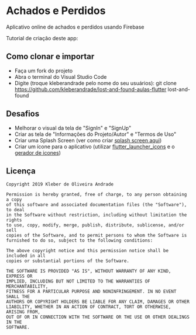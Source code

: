 # Achados e Perdidos

Aplicativo online de achados e perdidos usando Firebase

Tutorial de criação deste app:

## Como clonar e importar

-   Faça um fork do projeto
-   Abra o terminal do Visual Studio Code
-   Digite (troque kleberandrade pelo nome do seu usuários): git clone https://github.com/kleberandrade/lost-and-found-aulas-flutter lost-and-found

## Desafios

-   Melhorar o visual da tela de "SignIn" e "SignUp"
-   Criar as tela de "Informações do Projeto/Autor" e "Termos de Uso"
-   Criar uma Splash Screen (ver como criar [splash screen aqui](https://medium.com/flutter-comunidade-br/criando-uma-splashscreen-utilizando-flutter-926f9b25de31))
-   Criar um ícone para o aplicativo (utilizar [flutter_launcher_icons](https://pub.dev/packages/flutter_launcher_icons) e o [gerador de icones](romannurik.github.io/AndroidAssetStudio/icons-launcher.html))

## Licença

    Copyright 2019 Kleber de Oliveira Andrade
    
    Permission is hereby granted, free of charge, to any person obtaining a copy
    of this software and associated documentation files (the "Software"), to deal
    in the Software without restriction, including without limitation the rights
    to use, copy, modify, merge, publish, distribute, sublicense, and/or sell
    copies of the Software, and to permit persons to whom the Software is
    furnished to do so, subject to the following conditions:
    
    The above copyright notice and this permission notice shall be included in all
    copies or substantial portions of the Software.
    
    THE SOFTWARE IS PROVIDED "AS IS", WITHOUT WARRANTY OF ANY KIND, EXPRESS OR
    IMPLIED, INCLUDING BUT NOT LIMITED TO THE WARRANTIES OF MERCHANTABILITY,
    FITNESS FOR A PARTICULAR PURPOSE AND NONINFRINGEMENT. IN NO EVENT SHALL THE
    AUTHORS OR COPYRIGHT HOLDERS BE LIABLE FOR ANY CLAIM, DAMAGES OR OTHER
    LIABILITY, WHETHER IN AN ACTION OF CONTRACT, TORT OR OTHERWISE, ARISING FROM,
    OUT OF OR IN CONNECTION WITH THE SOFTWARE OR THE USE OR OTHER DEALINGS IN THE
    SOFTWARE.
